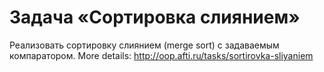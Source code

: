# Задача «Сортировка слиянием»
Реализовать сортировку слиянием (merge sort) с задаваемым компаратором. More details: http://oop.afti.ru/tasks/sortirovka-sliyaniem
